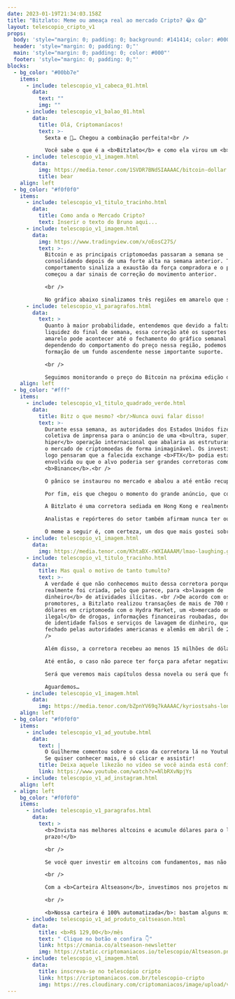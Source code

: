 ```yaml
---
date: 2023-01-19T21:34:03.158Z
title: "Bitzlato: Meme ou ameaça real ao mercado Cripto? 😂x 😱"
layout: telescopio_cripto_v1
props:
  body: 'style="margin: 0; padding: 0; background: #141414; color: #000"'
  header: 'style="margin: 0; padding: 0;"'
  main: 'style="margin: 0; padding: 0; color: #000"'
  footer: 'style="margin: 0; padding: 0;"'
blocks:
  - bg_color: "#00bb7e"
    items:
      - include: telescopio_v1_cabeca_01.html
        data:
          text: ""
          img: ""
      - include: telescopio_v1_balao_01.html
        data:
          title: Olá, Criptomaníacos!
          text: >-
            Sexta e 🔭… Chegou a combinação perfeita!<br />

            Você sabe o que é a <b>Bitzlato</b> e como ela virou um <b>meme</b> na internet? Vem junto comigo para ainda conhecer os possíveis desdobramentos deste caso.<br />
      - include: telescopio_v1_imagem.html
        data:
          img: https://media.tenor.com/1SVDR7BNdSIAAAAC/bitcoin-dollar.gif<br />
          title: bear
    align: left
  - bg_color: "#f0f0f0"
    items:
      - include: telescopio_v1_titulo_tracinho.html
        data:
          title: Como anda o Mercado Cripto?
          text: Inserir o texto do Bruno aqui...
      - include: telescopio_v1_imagem.html
        data:
          img: https://www.tradingview.com/x/oEosC27S/
          text: >-
            Bitcoin e as principais criptomoedas passaram a semana se
            consolidando depois de uma forte alta na semana anterior. Tal
            comportamento sinaliza a exaustão da força compradora e o preço
            começou a dar sinais de correção do movimento anterior. 

            <br />

            No gráfico abaixo sinalizamos três regiões em amarelo que se forem respeitadas em uma iminente correção, podemos ver a continuação do movimento anterior sendo que nesse caso poderíamos ver o Bitcoin buscar o alvo marcado com a linha verde na casa dos $24.300 dólares, a partir do rompimento dos $22.000 sinalizado com a linha vermelha que é uma importante barreira para o preço apontada pelo VPVR.
      - include: telescopio_v1_paragrafos.html
        data:
          text: >
            Quanto à maior probabilidade, entendemos que devido a falta de
            liquidez do final de semana, essa correção até os suportes em
            amarelo pode acontecer até o fechamento do gráfico semanal e
            dependendo do comportamento do preço nessa região, podemos ver a
            formação de um fundo ascendente nesse importante suporte.

            <br />

            Seguimos monitorando o preço do Bitcoin na próxima edição do Telescópio cripto.
    align: left
  - bg_color: "#fff"
    items:
      - include: telescopio_v1_titulo_quadrado_verde.html
        data:
          title: Bitz o que mesmo? <br/>Nunca ouvi falar disso!
          text: >-
            Durante essa semana, as autoridades dos Estados Unidos fizeram uma
            coletiva de imprensa para o anúncio de uma <b>ultra, super, mega,
            hiper</b> operação internacional que abalaria as estruturas de todo
            o mercado de criptomoedas de forma inimaginável. Os investidores
            logo pensaram que a falecida exchange <b>FTX</b> podia estar
            envolvida ou que o alvo poderia ser grandes corretoras como a
            <b>Binance</b>.<br />

            O pânico se instaurou no mercado e abalou a até então recuperação dos ativos cripto que acontecia no momento.<br />

            Por fim, eis que chegou o momento do grande anúncio, que contava com membros do FBI e de entidades reguladoras americanas. Ele continha medidas contra a corretora <b>Bitzlato</b>. Foi aí que as pessoas iniciaram os questionamentos, já que nunca tinham sequer ouvido falar sobre a empresa.<br />

            A Bitzlato é uma corretora sediada em Hong Kong e realmente não é conhecida pelo grande público. Pela aparente <b>falta de relevância</b> da empresa envolvida, o anúncio foi visto como descabido pelos internautas e gerou uma onda de piadas na internet. <br />

            Analistas e repórteres do setor também afirmam nunca ter ouvido falar da corretora antes e brincam com o fato de as autoridades terem escolhido uma corretora menor em vez de concentrar suas medidas em corretoras maiores e que também estão sob investigação.<br />

            O meme a seguir é, com certeza, um dos que mais gostei sobre o caso: <br/><b>“Se eu ganhasse um dólar para cada meme da Bitzlato postado nos últimos 30 minutos, eu teria mais dinheiro do que a Bitzlato.”</b>
      - include: telescopio_v1_imagem.html
        data:
          img: https://media.tenor.com/KhtaBX-rWXIAAAAM/lmao-laughing.gif
      - include: telescopio_v1_titulo_tracinho.html
        data:
          title: Mas qual o motivo de tanto tumulto?
          text: >-
            A verdade é que não conhecemos muito dessa corretora porque ela
            realmente foi criada, pelo que parece, para <b>lavagem de
            dinheiro</b> de atividades ilícitas. <br />De acordo com os
            promotores, a Bitzlato realizou transações de mais de 700 milhões de
            dólares em criptomoeda com o Hydra Market, um <b>mercado online
            ilegal</b> de drogas, informações financeiras roubadas, documentos
            de identidade falsos e serviços de lavagem de dinheiro, que foi
            fechado pelas autoridades americanas e alemãs em abril de 2022.<br
            />

            Além disso, a corretora recebeu ao menos 15 milhões de dólares em receitas vindas de <b>ransomware</b>. Ransomware é um tipo de software malicioso que bloqueia o acesso a arquivos do computador, geralmente através de criptografia, e exige que o usuário pague uma quantia de dinheiro (resgate) para recuperar esses arquivos. É uma forma de extorsão digital.<br />

            Até então, o caso não parece ter força para afetar negativamente o mercado cripto no médio ou longo prazo, mas é importante acompanhar seus desdobramentos. Por exemplo, <b>a Binance foi a maior receptora</b> de bitcoin da plataforma Bitzlato.<br />

            Será que veremos mais capítulos dessa novela ou será que foi só uma sessão de memes mesmo?<br />

            Aguardemos…
      - include: telescopio_v1_imagem.html
        data:
          img: https://media.tenor.com/bZpnYV69q7kAAAAC/kyriostsahs-lonely.gif
    align: left
  - bg_color: "#f0f0f0"
    items:
      - include: telescopio_v1_ad_youtube.html
        data:
          text: |
            O Guilherme comentou sobre o caso da corretora lá no Youtube. <br />
            Se quiser conhecer mais, é só clicar e assistir!
          title: Deixa aquele likezão no vídeo se você ainda está confiante no BTC!
          link: https://www.youtube.com/watch?v=NlbRXvNpjYs
      - include: telescopio_v1_ad_instagram.html
    align: left
  - align: left
    bg_color: "#f0f0f0"
    items:
      - include: telescopio_v1_paragrafos.html
        data:
          text: >
            <b>Invista nas melhores altcoins e acumule dólares para o longo
            prazo!</b>

            <br />

            Se você quer investir em altcoins com fundamentos, mas não sabe como avaliar os projetos e não consegue acertar os preços de entrada, temos a solução pra você.

            <br />

            Com a <b>Carteira Altseason</b>, investimos nos projetos mais promissores para o longo prazo, como Ethereum, Aave, Polygon e outros, aproveitando os melhores preços!

            <br />

            <b>Nossa carteira é 100% automatizada</b>: bastam alguns minutos para configurá-la e deixá-la rebalancear os seus ativos — não temos acesso aos seus fundos, podemos apenas rebalancear o seu portfólio.
      - include: telescopio_v1_ad_produto_caltseason.html
        data:
          title: <b>R$ 129,00</b>/mês
          text: " Clique no botão e confira 👇"
          link: https://cmania.co/altseason-newsletter
          img: https://static.criptomaniacos.io/telescopio/Altseason.png
      - include: telescopio_v1_imagem.html
        data:
          title: inscreva-se no telescópio cripto
          link: https://criptomaniacos.com.br/telescopio-cripto
          img: https://res.cloudinary.com/criptomaniacos/image/upload/v1662133224/telescopio/inscreva-se-telescopio.png
---
```

